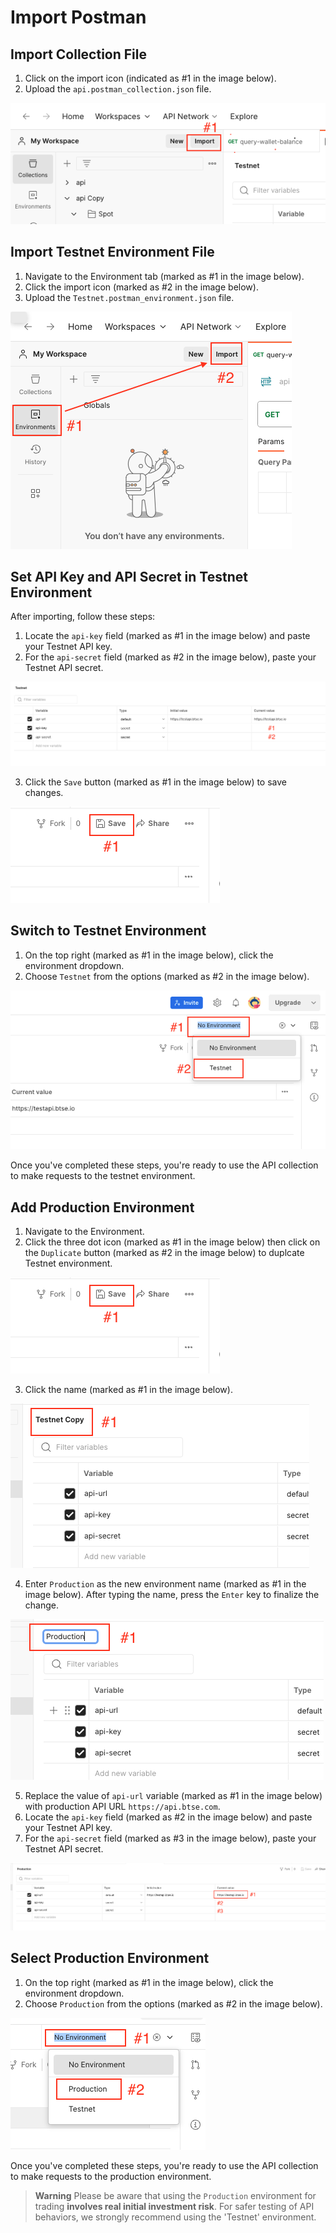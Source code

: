 # Import Postman

## Import Collection File

1. Click on the import icon (indicated as #1 in the image below).
2. Upload the `api.postman_collection.json` file.

![Import collection file](snapshots/image1.png)

## Import Testnet Environment File

1. Navigate to the Environment tab (marked as #1 in the image below).
2. Click the import icon (marked as #2 in the image below).
3. Upload the `Testnet.postman_environment.json` file.

![Import Testnet environment file](snapshots/image2.png)

## Set API Key and API Secret in Testnet Environment

After importing, follow these steps:

1. Locate the `api-key` field (marked as #1 in the image below) and paste your Testnet API key.
2. For the `api-secret` field (marked as #2 in the image below), paste your Testnet API secret.

![API key and secret setup](snapshots/image3.png)

3. Click the `Save` button (marked as #1 in the image below) to save changes.

![API key and secret setup](snapshots/image5.png)

## Switch to Testnet Environment

1. On the top right (marked as #1 in the image below), click the environment dropdown.
2. Choose `Testnet` from the options (marked as #2 in the image below).

![Select Testnet environment](snapshots/image4.png)

Once you've completed these steps, you're ready to use the API collection to make requests to the testnet environment.

## Add Production Environment

1. Navigate to the Environment.
2. Click the three dot icon (marked as #1 in the image below) then click on the `Duplicate` button (marked as #2 in the image below) to duplcate Testnet environment.

![Duplicate Testnet environment](snapshots/image5.png)

3. Click the name (marked as #1 in the image below).

![Edit environment name](snapshots/image7.png)

4. Enter `Production` as the new environment name (marked as #1 in the image below). After typing the name, press the `Enter` key to finalize the change.

![Edit environment name](snapshots/image8.png)

5. Replace the value of `api-url` variable (marked as #1 in the image below) with production API URL `https://api.btse.com`.
6. Locate the `api-key` field (marked as #2 in the image below) and paste your Testnet API key.
7. For the `api-secret` field (marked as #3 in the image below), paste your Testnet API secret.

![Edit environment name](snapshots/image9.png)

## Select Production Environment

1. On the top right (marked as #1 in the image below), click the environment dropdown.
2. Choose `Production` from the options (marked as #2 in the image below).

![Select Testnet environment](snapshots/image10.png)

Once you've completed these steps, you're ready to use the API collection to make requests to the production environment.

> **Warning**
Please be aware that using the `Production` environment for trading **involves real initial investment risk**. For safer testing of API behaviors, we strongly recommend using the 'Testnet' environment.
